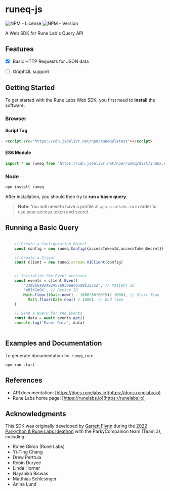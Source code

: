 # runeq-js

![NPM - License](https://img.shields.io/npm/l/runeq?color=blue)
![NPM - Version](https://img.shields.io/npm/v/runeq)
<!-- [![Documentation Status](https://readthedocs.org/projects/runeq/badge/?version=latest)](https://runeq.readthedocs.io/en/latest/?badge=latest)
[![CircleCI Status](https://circleci.com/gh/rune-labs/runeq-python.svg?style=shield)](https://app.circleci.com/pipelines/gh/rune-labs/runeq-python) -->

A Web SDK for Rune Lab's Query API

## Features
- [x] Basic HTTP Requests for JSON data
- [ ] GraphQL support


## Getting Started
To get started with the Rune Labs Web SDK, you first need to **install** the software.

### Browser
#### Script Tag
```html
<script src="https://cdn.jsdelivr.net/npm/runeq@latest"></script>
```

#### ES6 Module
```js
import * as runeq from 'https://cdn.jsdelivr.net/npm/runeq/dist/index.esm.js'
```

### Node
```bash
npm install runeq
```

After installation, you should then try to **run a basic query**.

> **Note:** You will need to have a profile at `app.runelabs.io` in order to use your access token and secret.

## Running a Basic Query

```javascript

    // Create a Configuration Object
    const config = new runeq.Config({accessTokenId,accessTokenSecret})

    // Create a Client
    const client = new runeq.stream.V1Client(config)


    // Initialize the Event Accessor
    const events = client.Event(
        '3392b6a92482457e930eec05a9b32352', // Patient ID
        'WMIXGmSK', // Device ID
        Math.floor((Date.now() - 1000*60*60*5)/ 1000), // Start Time
          Math.floor(Date.now() / 1000), // End Time
    )

    // Send a Query for the Events
    const data = await events.get()
    console.log('Event Data', data)
    
```

## Examples and Documentation
To generate documentation for `runeq`, run:
```basn
npm run start
```

## References
<!-- * Library documentation: [https://runeq.readthedocs.io/en/latest](https://runeq.readthedocs.io/en/latest) -->
* API documentation: [https://docs.runelabs.io](https://docs.runelabs.io)
* Rune Labs home page: [https://runelabs.io](https://runelabs.io)


## Acknowledgments
This SDK was originally developed by [Garrett Flynn](https://github.com/garrettmflynn) during the [2022 Parkython & Rune Labs Ideathon](https://www.eventbrite.com/e/parkython-rune-labs-ideathon-tickets-311790803687) with the ParkyCompanion team (Team 3), including: 
- Ro'ee Gilron (Rune Labs)
- Yi-Ting Chang
- Drew Perttula
- Robin Duryee
- Linda Horner
- Nayanika Biswas
- Matthias Schlesinger
- Anina Lund